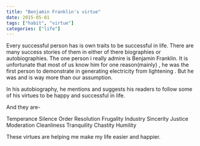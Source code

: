 ```yaml
---
title: "Benjamin Franklin's virtue"
date: 2015-05-01
tags: ["habit", "virtue"]
categories: ["life"]
---
```

Every successful  person has is own traits to be successful in life. There are many success stories of them in either of there biographies or autobiographies. The one person i really admire is Benjamin Franklin. It is unfortunate that most of us know him for one reason(mainly) , he was the first person to demonstrate in generating electricity from  lightening . But he was and is way more than our assumption.

In his autobiography, he mentions and suggests his readers to follow some of his virtues to be happy and successful in life.

And they are-

Temperance
Silence
Order
Resolution
Frugality
Industry
Sincerity
Justice
Moderation
Cleanliness
Tranquility
Chastity
Humility

These virtues are helping me make my life easier and happier.